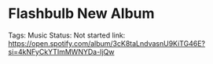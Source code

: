 # Flashbulb New Album

Tags: Music
Status: Not started
link: https://open.spotify.com/album/3cK8taLndvasnU9KiTG46E?si=4kNFyCkYTImMWNYDa-IjQw